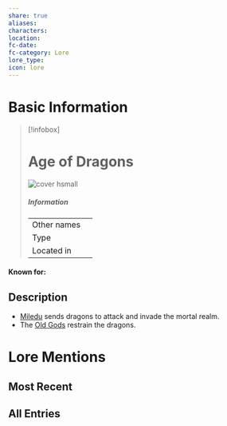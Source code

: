 ```yaml
---
share: true
aliases: 
characters: 
location: 
fc-date: 
fc-category: Lore
lore_type: 
icon: lore
---
```

# Basic Information
> [!infobox]
> # Age of Dragons
> ![cover hsmall](insertimage.png)
> ##### Information
> |   |  |
> | ---- | ---- |
> | Other names | |
> | Type||
> | Located in | |
#### Known for:
## Description
- [Miledu](../../../Miledu.md) sends dragons to attack and invade the mortal realm.
- The [Old Gods](../../Deities/Old%20Gods/Pantheon%20of%20the%20Old%20Gods.md) restrain the dragons.
# Lore Mentions
## Most Recent

## All Entries
